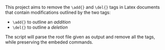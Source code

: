 This project aims to remove the `\add{}` and `\del{}` tags in Latex documents that contain modifications outlined by the two tags:
 - `\add{}` to outline an *addition*
 - `\del{}` to outline a *deletion*
 
 The script will parse the root file given as output and remove all the tags, while preserving the embeded commands. 

